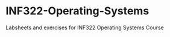 INF322-Operating-Systems
========================

Labsheets and exercises for INF322 Operating Systems Course
